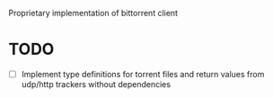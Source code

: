 Proprietary implementation of bittorrent client

# TODO
- [ ] Implement type definitions for torrent files and return values from udp/http trackers without dependencies
